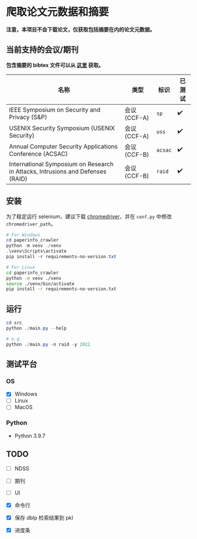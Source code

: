 # 爬取论文元数据和摘要

**注意，本项目不会下载论文，仅获取包括摘要在内的论文元数据。**

## 当前支持的会议/期刊

**包含摘要的 bibtex 文件可以从 [这里](https://github.com/Lraxer/paper_metadata) 获取。**

| 名称                                                                           | 类型         | 标识    | 已测试 |
| ------------------------------------------------------------------------------ | ------------ | ------- | ------ |
| IEEE Symposium on Security and Privacy (S&P)                                   | 会议 (CCF-A) | `sp`    | ✔️     |
| USENIX Security Symposium (USENIX Security)                                    | 会议 (CCF-A) | `uss`   | ✔️     |
| Annual Computer Security Applications Conference (ACSAC)                       | 会议 (CCF-B) | `acsac` | ✔️     |
| International Symposium on Research in Attacks, Intrusions and Defenses (RAID) | 会议 (CCF-B) | `raid`  | ✔️     |

## 安装

为了稳定运行 selenium，建议下载 [chromedriver](https://googlechromelabs.github.io/chrome-for-testing/)，并在 `conf.py` 中修改 `chromedriver_path`。

```powershell
# For Windows
cd paperinfo_crawler
python -m venv ./venv
.\venv\Scripts\activate
pip install -r requirements-no-version.txt
```

```bash
# For Linux
cd paperinfo_crawler
python -m venv ./venv
source ./venv/bin/activate
pip install -r requirements-no-version.txt
```

## 运行

```powershell
cd src
python ./main.py --help

# e.g.
python ./main.py -n raid -y 2022
```

## 测试平台

### OS

- [x] Windows
- [ ] Linux
- [ ] MacOS

### Python

- Python 3.9.7

## TODO

- [ ] NDSS
- [ ] 期刊
- [ ] UI

- [x] 命令行
- [x] 保存 dblp 检索结果到 pkl
- [x] 进度条
